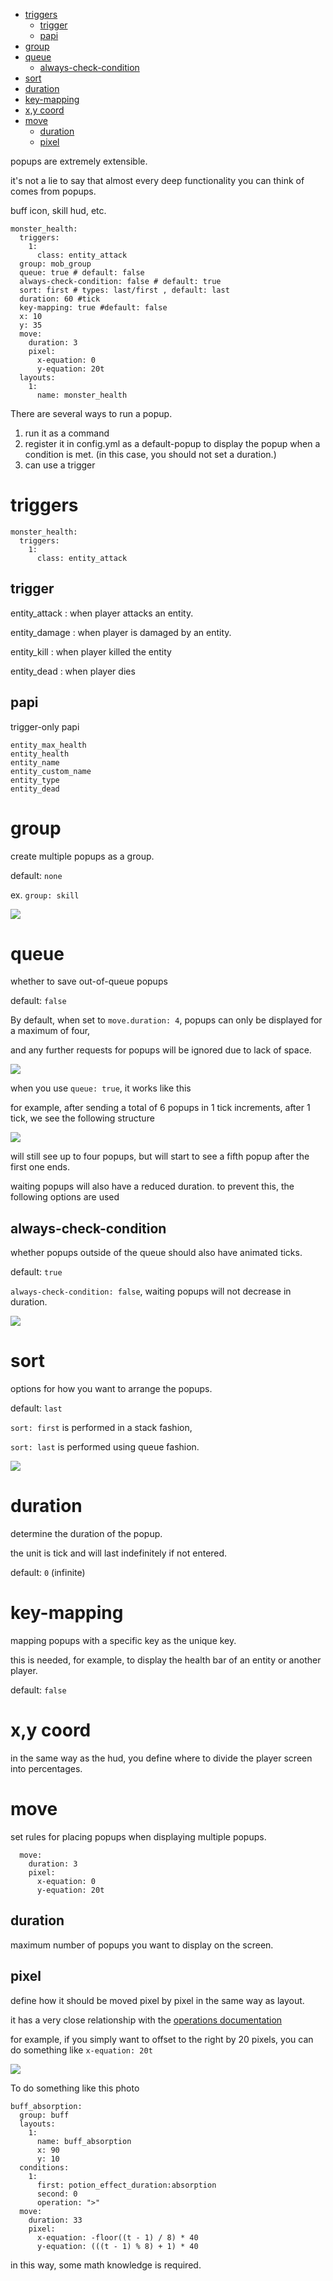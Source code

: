 - [triggers](https://github.com/toxicity188/BetterHud/wiki/popups#triggers)
  - [trigger](https://github.com/toxicity188/BetterHud/wiki/popups#trigger)
  - [papi](https://github.com/toxicity188/BetterHud/wiki/popups#papi)
- [group](https://github.com/toxicity188/BetterHud/wiki/popups#group)
- [queue](https://github.com/toxicity188/BetterHud/wiki/popups#queue)
  - [always-check-condition](https://github.com/toxicity188/BetterHud/wiki/popups#always-check-condition)
- [sort](https://github.com/toxicity188/BetterHud/wiki/popups#sort)
- [duration](https://github.com/toxicity188/BetterHud/wiki/popups#duration)
- [key-mapping](https://github.com/toxicity188/BetterHud/wiki/popups#key-mapping)
- [x,y coord](https://github.com/toxicity188/BetterHud/wiki/popups#xy-coord)
- [move](https://github.com/toxicity188/BetterHud/wiki/popups#move)
  - [duration](https://github.com/toxicity188/BetterHud/wiki/popups#duration-1)
  - [pixel](https://github.com/toxicity188/BetterHud/wiki/popups#pixel)

popups are extremely extensible.

it's not a lie to say that almost every deep functionality you can think of comes from popups.

buff icon, skill hud, etc.

```
monster_health:
  triggers:
    1:
      class: entity_attack
  group: mob_group
  queue: true # default: false
  always-check-condition: false # default: true
  sort: first # types: last/first , default: last
  duration: 60 #tick
  key-mapping: true #default: false
  x: 10
  y: 35
  move:
    duration: 3
    pixel:
      x-equation: 0
      y-equation: 20t
  layouts:
    1:
      name: monster_health
```

There are several ways to run a popup.
1. run it as a command
2. register it in config.yml as a default-popup to display the popup when a condition is met. (in this case, you should not set a duration.)
3. can use a trigger

# triggers
```
monster_health:
  triggers:
    1:
      class: entity_attack
```

## trigger
entity_attack : when player attacks an entity.

entity_damage : when player is damaged by an entity.

entity_kill : when player killed the entity

entity_dead : when player dies

## papi
trigger-only papi

```
entity_max_health
entity_health
entity_name
entity_custom_name
entity_type
entity_dead
```

# group
create multiple popups as a group.

default: `none`

ex. `group: skill`

![](https://i.imgur.com/jvkTS02.png)


# queue
whether to save out-of-queue popups

default: `false`

By default, when set to `move.duration: 4`, popups can only be displayed for a maximum of four,

and any further requests for popups will be ignored due to lack of space.

![](https://i.imgur.com/upXOXh9.png)

when you use `queue: true`, it works like this

for example, after sending a total of 6 popups in 1 tick increments, after 1 tick, we see the following structure

![](https://i.imgur.com/39O3Mim.png)

will still see up to four popups, but will start to see a fifth popup after the first one ends.

waiting popups will also have a reduced duration. to prevent this, the following options are used

## always-check-condition

whether popups outside of the queue should also have animated ticks.

default: `true`

`always-check-condition: false`, waiting popups will not decrease in duration.

![](https://i.imgur.com/0wdOKLs.png)

# sort

options for how you want to arrange the popups.

default: `last`

`sort: first` is performed in a stack fashion,

`sort: last` is performed using queue fashion.

![](https://i.imgur.com/BMJOFP5.png)

# duration
determine the duration of the popup.

the unit is tick and will last indefinitely if not entered.

default: `0` (infinite)

# key-mapping
mapping popups with a specific key as the unique key.

this is needed, for example, to display the health bar of an entity or another player.

default: `false`

# x,y coord
in the same way as the hud, you define where to divide the player screen into percentages.

# move
set rules for placing popups when displaying multiple popups.

```
  move:
    duration: 3
    pixel:
      x-equation: 0
      y-equation: 20t
```

## duration
maximum number of popups you want to display on the screen.

## pixel
define how it should be moved pixel by pixel in the same way as layout.

it has a very close relationship with the [operations documentation](https://github.com/toxicity188/BetterHud/wiki/operations)

for example, if you simply want to offset to the right by 20 pixels, you can do something like `x-equation: 20t`

![](https://github.com/toxicity188/BetterHud/assets/114675706/3bef5f14-9d94-498d-95f2-c484e5cc6ef1)

To do something like this photo 
```
buff_absorption:
  group: buff
  layouts:
    1:
      name: buff_absorption
      x: 90
      y: 10
  conditions:
    1:
      first: potion_effect_duration:absorption
      second: 0
      operation: ">"
  move:
    duration: 33
    pixel:
      x-equation: -floor((t - 1) / 8) * 40
      y-equation: (((t - 1) % 8) + 1) * 40
 ```
in this way, some math knowledge is required.